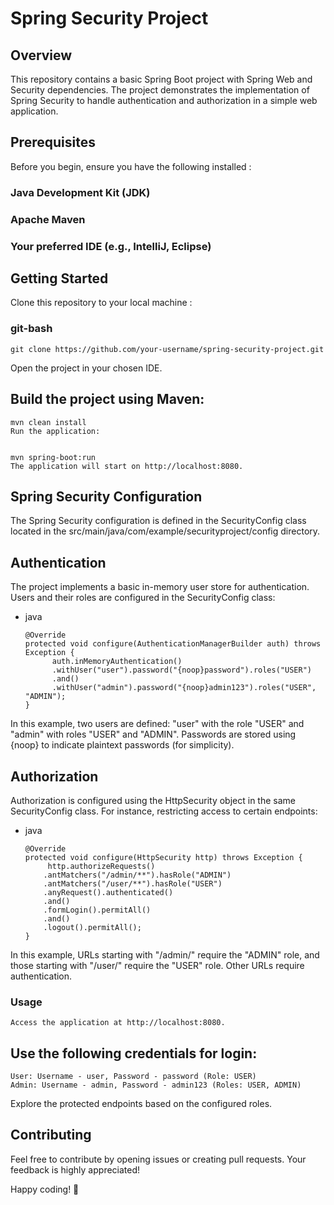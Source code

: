 
# Spring Security Project

## Overview
This repository contains a basic Spring Boot project with Spring Web and Security dependencies. The project demonstrates the implementation of Spring Security to handle authentication and authorization in a simple web application.

## Prerequisites

Before you begin, ensure you have the following installed :

### Java Development Kit (JDK)
### Apache Maven
### Your preferred IDE (e.g., IntelliJ, Eclipse)

## Getting Started
Clone this repository to your local machine :

### git-bash

    git clone https://github.com/your-username/spring-security-project.git

Open the project in your chosen IDE.

## Build the project using Maven:

    mvn clean install
    Run the application:


    mvn spring-boot:run
    The application will start on http://localhost:8080.

## Spring Security Configuration

The Spring Security configuration is defined in the SecurityConfig class located in the src/main/java/com/example/securityproject/config directory.

## Authentication

The project implements a basic in-memory user store for authentication. Users and their roles are configured in the SecurityConfig class:

- java

      @Override
      protected void configure(AuthenticationManagerBuilder auth) throws Exception {
            auth.inMemoryAuthentication()
            .withUser("user").password("{noop}password").roles("USER")
            .and()
            .withUser("admin").password("{noop}admin123").roles("USER", "ADMIN");
      }

In this example, two users are defined: "user" with the role "USER" and "admin" with roles "USER" and "ADMIN". Passwords are stored using {noop} to indicate plaintext passwords (for simplicity).

## Authorization

Authorization is configured using the HttpSecurity object in the same SecurityConfig class. For instance, restricting access to certain endpoints:

- java

      @Override
      protected void configure(HttpSecurity http) throws Exception {
           http.authorizeRequests()
          .antMatchers("/admin/**").hasRole("ADMIN")
          .antMatchers("/user/**").hasRole("USER")
          .anyRequest().authenticated()
          .and()
          .formLogin().permitAll()
          .and()
          .logout().permitAll();
      }

In this example, URLs starting with "/admin/" require the "ADMIN" role, and those starting with "/user/" require the "USER" role. Other URLs require authentication.

### Usage

    Access the application at http://localhost:8080.

## Use the following credentials for login:

    User: Username - user, Password - password (Role: USER)
    Admin: Username - admin, Password - admin123 (Roles: USER, ADMIN)

Explore the protected endpoints based on the configured roles.

## Contributing

Feel free to contribute by opening issues or creating pull requests. Your feedback is highly appreciated!

Happy coding! 🚀
